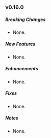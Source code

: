### v0.16.0

##### Breaking Changes
* None.

##### New Features
* None.

##### Enhancements
* None.

##### Fixes
* None.

##### Notes
* None.